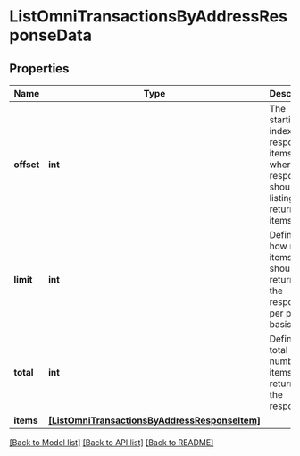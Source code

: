 # ListOmniTransactionsByAddressResponseData


## Properties
Name | Type | Description | Notes
------------ | ------------- | ------------- | -------------
**offset** | **int** | The starting index of the response items, i.e. where the response should start listing the returned items. | 
**limit** | **int** | Defines how many items should be returned in the response per page basis. | 
**total** | **int** | Defines the total number of items returned in the response. | 
**items** | [**[ListOmniTransactionsByAddressResponseItem]**](ListOmniTransactionsByAddressResponseItem.md) |  | 

[[Back to Model list]](../README.md#documentation-for-models) [[Back to API list]](../README.md#documentation-for-api-endpoints) [[Back to README]](../README.md)



